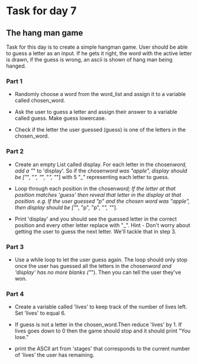 # Task for day 7

## The hang man game

Task for this day is to create a simple hangman game. User should be able to guess a letter as an input. If he gets it right, the word with the active letter is drawn, if the guess is wrong, an ascii is shown of hang man being hanged.

### Part 1

- Randomly choose a word from the word_list and assign it to a variable called chosen_word.

- Ask the user to guess a letter and assign their answer to a variable called guess. Make guess lowercase.

- Check if the letter the user guessed (guess) is one of the letters in the chosen_word.

### Part 2

- Create an empty List called display. For each letter in the chosen*word, add a "*" to 'display'. So if the chosen*word was "apple", display should be ["*", "_", "_", "_", "_"] with 5 "\_" representing each letter to guess.

- Loop through each position in the chosen*word; If the letter at that position matches 'guess' then reveal that letter in the display at that position. e.g. If the user guessed "p" and the chosen word was "apple", then display should be ["*", "p", "p", "_", "_"].

- Print 'display' and you should see the guessed letter in the correct position and every other letter replace with "\_". Hint - Don't worry about getting the user to guess the next letter. We'll tackle that in step 3.

### Part 3

- Use a while loop to let the user guess again. The loop should only stop once the user has guessed all the letters in the chosen*word and 'display' has no more blanks ("*"). Then you can tell the user they've won.

### Part 4

- Create a variable called 'lives' to keep track of the number of lives left. Set 'lives' to equal 6.

- If guess is not a letter in the chosen_word.Then reduce 'lives' by 1. If lives goes down to 0 then the game should stop and it should print "You lose."

- print the ASCII art from 'stages' that corresponds to the current number of 'lives' the user has remaining.
